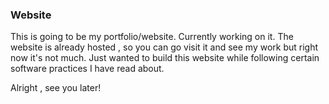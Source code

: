 ### Website

This is going to be my portfolio/website. Currently working on it. The website is already hosted , so you can go visit it and see my work but right now it's not much. Just wanted to build this website while following certain software practices I have read about. 

Alright , see you later!
